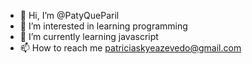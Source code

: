 - 👋 Hi, I’m @PatyQueParil
- 👀 I’m interested in learning programming
- 🌱 I’m currently learning javascript
- 📫 How to reach me patriciaskyeazevedo@gmail.com 

<!---
PatyQueParil/PatyQueParil is a ✨ special ✨ repository because its `README.md` (this file) appears on your GitHub profile.
You can click the Preview link to take a look at your changes.
--->
